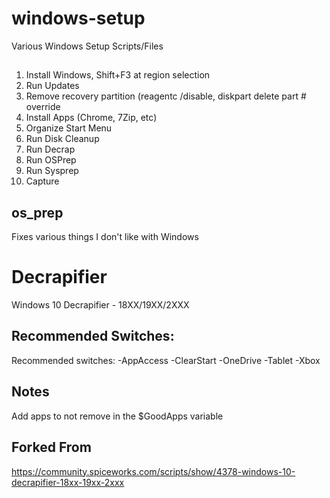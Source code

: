 # windows-setup
Various Windows Setup Scripts/Files

##
1. Install Windows, Shift+F3 at region selection
2. Run Updates
3. Remove recovery partition (reagentc /disable, diskpart delete part # override
4. Install Apps (Chrome, 7Zip, etc)
5. Organize Start Menu
6. Run Disk Cleanup
7. Run Decrap
8. Run OSPrep
9. Run Sysprep
10. Capture

## os_prep
Fixes various things I don't like with Windows

# Decrapifier
Windows 10 Decrapifier - 18XX/19XX/2XXX

## Recommended Switches:
Recommended switches: -AppAccess -ClearStart -OneDrive -Tablet -Xbox

## Notes
Add apps to not remove in the $GoodApps variable

## Forked From
https://community.spiceworks.com/scripts/show/4378-windows-10-decrapifier-18xx-19xx-2xxx